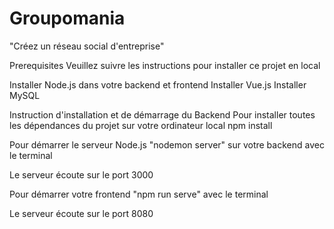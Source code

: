 # Groupomania
"Créez un réseau social d'entreprise"

Prerequisites Veuillez suivre les instructions pour installer ce projet en local

Installer Node.js dans votre backend et frontend Installer Vue.js
Installer MySQL

Instruction d'installation et de démarrage du Backend Pour installer toutes les dépendances du projet sur votre ordinateur local npm install

Pour démarrer le serveur Node.js "nodemon server" sur votre backend avec le terminal

Le serveur écoute sur le port 3000

Pour démarrer votre frontend "npm run serve" avec le terminal

Le serveur écoute sur le port 8080

